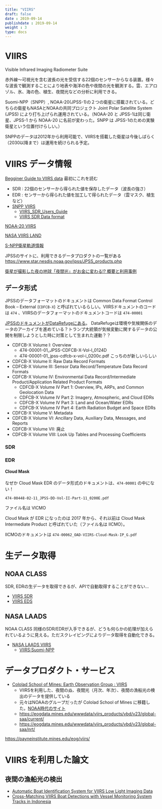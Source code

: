 ```yaml
---
title: "VIIRS"
draft: false
date : 2019-09-14
publishdate : 2019-09-14
weight : 3
type: docs
---
```



# VIIRS

Visible Infrared Imaging Radiometer Suite

赤外線〜可視光を含む波長の光を受信する22個のセンサーからなる装置。様々な波長で観測することにより地表や海洋の色や夜間の光を観測する。雲、エアロゾル、氷、海の色、植生、夜間光などの分析に利用できる。


Suomi-NPP（SNPP）, NOAA-20(JPSS-1)の２つの衛星に搭載されている。どちらの衛星もNASAとNOAAの共同プロジェクト Joint Polar Satellite System (JPSS) により打ち上げられ運用されている。（NOAA-20 と JPSS-1は同じ衛星、JPSS-1 から NOAA-20 に名前が変わった。SNPP は JPSS-1のための実験衛星という位置付けらしい。）

SNPPのデータは2012年から利用可能で、VIIRSを搭載した衛星は今後しばらく（2030以降まで）は運用を続けられる予定。

# VIIRS データ情報

[Begginer Guide to VIIRS data](http://rammb.cira.colostate.edu/projects/npp/Beginner_Guide_to_VIIRS_Imagery_Data.pdf) 最初にこれを読む

- SDR : 22個のセンサーから得られた値を保存したデータ（波長の強さ）
- EDR : センサーから得られた値を加工して得られたデータ（雲マスク、植生など）
- [SNPP VIIRS](https://ncc.nesdis.noaa.gov/VIIRS/index.php)
  - [VIIRS_SDR_Users_Guide](https://www.star.nesdis.noaa.gov/jpss/documents/UserGuides/VIIRS_SDR_Users_Guide.pdf)
  - [VIIRS SDR Data format](https://ncc.nesdis.noaa.gov/documents/documentation/viirs-sdr-dataformat.pdf)


[NOAA-20 VIIRS](https://ncc.nesdis.noaa.gov/VIIRS/)


[NASA VIIRS LAND](https://viirsland.gsfc.nasa.gov/)


[S-NPP衛星軌道情報](http://www.ssec.wisc.edu/datacenter/npp/ASIA.html)


JPSSのサイトに、利用できるデータプロダクトの一覧がある
https://www.star.nesdis.noaa.gov/jpss/JPSS_products.php

[衛星が撮影した夜の地球「夜間光」がお金に変わる!? 概要と利用事例](https://sorabatake.jp/240/)

## データ形式

JPSSのデータフォーマットのドキュメントは Common Data Format Control Book –
External (`CDFCB-X`) と呼ばれているらしい。VIIRSドキュメントのコードは `474` 、VIIRSのデータフォーマットのドキュメントコードは `474-00001`

[JPSSのドキュメントがDataRefugeにある](https://www.datarefuge.org/sv/dataset/polar-orbiting-missions)。 DataRefugeは環境や気候関係のデータのアーカイブを進めている？トランプ大統領が気候変動に関するデータの公開を制限しようとした時に対策として生まれた運動？？

- CDFCB-X Volume I: Overview
  - 474-00001-01_JPSS-CDFCB-X-Vol-I_0124D
  - 474-00001-01_jpss-cdfcb-x-vol-i_0200c.pdf こっちのが新しいらしい
- CDFCB-X Volume II: Raw Data Record Formats
- CDFCB-X Volume III: Sensor Data Record/Temperature Data Record Formats
- CDFCB-X Volume IV: Environmental Data Record/Intermediate Product/Application Related Product Formats
  - CDFCB-X Volume IV Part 1: Overview, IPs, ARPs, and Common Geolocation Data
  - CDFCB-X Volume IV Part 2: Imagery, Atmospheric, and Cloud EDRs
  - CDFCB-X Volume IV Part 3: Land and Ocean/Water EDRs
  - CDFCB-X Volume IV Part 4: Earth Radiation Budget and Space EDRs
- CDFCB-X Volume V: Metadata
- CDFCB-X Volume VI: Ancillary Data, Auxiliary Data, Messages, and Reports
- CDFCB-X Volume VII: 廃止
- CDFCB-X Volume VIII: Look Up Tables and Processing Coefficients

### SDR



### EDR 

#### Cloud Mask

なぜか Cloud Mask EDR のデータ形式のドキュメントは、`474-00001` の中にない！

`474-00448-02-11_JPSS-DD-Vol-II-Part-11_0200E.pdf`

ファイル名は VICMO

Cloud Mask が EDR になったのは 2017 年から、それ以前は Cloud Mask Intermediate Product と呼ばれていた（ファイル名は IICMO）。

IICMOのドキュメントは `474-00062_OAD-VIIRS-Cloud-Mask-IP_G.pdf`


# 生データ取得

## NOAA CLASS

SDR, EDRの生データを取得できるが、APIで自動取得することができない...

- [VIIRS SDR](https://www.bou.class.noaa.gov/saa/products/search?sub_id=0&datatype_family=VIIRS_SDR&submit.x=25&submit.y=3)
- [VIIRS EDS](https://www.bou.class.noaa.gov/saa/products/search?sub_id=0&datatype_family=VIIRS_EDR&submit.x=24&submit.y=11)

## NASA LAADS

NOAA CLASS 同様のSDR/EDRが入手できるが、どうも何らかの処理が加えられているように見える。ただスクレイピングによりデータ取得を自動化できる。

- [NASA LAADS VIIRS](https://ladsweb.modaps.eosdis.nasa.gov/missions-and-measurements/viirs/)
  - [VIIRS:Suomi-NPP](https://ladsweb.modaps.eosdis.nasa.gov/search/order/1/VIIRS:Suomi-NPP)

# データプロダクト・サービス

- [Cololad School of Mines: Earth Observation Group : VIIRS](https://payneinstitute.mines.edu/eog/viirs/)
    - VIIRSを利用した、夜間の焱、夜間光（月次、年次）、夜間の漁船光の検出のデータを提供している
    - 元々はNOAAのグループだったが Cololad School of Mines に移籍した。[NOAA時代のサイト](https://www.ngdc.noaa.gov/eog/index.html)
  - https://eogdata.mines.edu/wwwdata/viirs_products/vbd/v23/global-saa/current/
  - https://eogdata.mines.edu/wwwdata/viirs_products/vbd/v23/global-saa/nrt/
  

https://payneinstitute.mines.edu/eog/viirs/


# VIIRS を利用した論文

## 夜間の漁船光の検出

- [Automatic Boat Identification System for VIIRS Low Light Imaging Data](https://www.mdpi.com/2072-4292/7/3/3020)
- [Cross-Matching VIIRS Boat Detections with Vessel Monitoring System Tracks in Indonesia](https://www.mdpi.com/2072-4292/11/9/995)